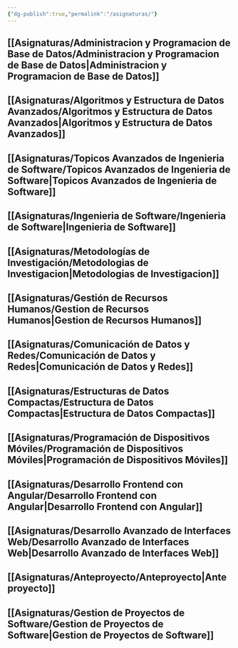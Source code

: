 ```yaml
---
{"dg-publish":true,"permalink":"/asignaturas/"}
---
```



## [[Asignaturas/Administracion y Programacion de Base de Datos/Administracion y Programacion de Base de Datos\|Administracion y Programacion de Base de Datos]]



## [[Asignaturas/Algoritmos y Estructura de Datos Avanzados/Algoritmos y Estructura de Datos Avanzados\|Algoritmos y Estructura de Datos Avanzados]]



## [[Asignaturas/Topicos Avanzados de Ingenieria de Software/Topicos Avanzados de Ingenieria de Software\|Topicos Avanzados de Ingenieria de Software]]



## [[Asignaturas/Ingenieria de Software/Ingenieria de Software\|Ingenieria de Software]]



## [[Asignaturas/Metodologías de Investigación/Metodologias de Investigacion\|Metodologias de Investigacion]]



## [[Asignaturas/Gestión de Recursos Humanos/Gestion de Recursos Humanos\|Gestion de Recursos Humanos]]



## [[Asignaturas/Comunicación de Datos y Redes/Comunicación de Datos y Redes\|Comunicación de Datos y Redes]]



## [[Asignaturas/Estructuras de Datos Compactas/Estructura de Datos Compactas\|Estructura de Datos Compactas]]



## [[Asignaturas/Programación de Dispositivos Móviles/Programación de Dispositivos Móviles\|Programación de Dispositivos Móviles]]



## [[Asignaturas/Desarrollo Frontend con Angular/Desarrollo Frontend con Angular\|Desarrollo Frontend con Angular]]



## [[Asignaturas/Desarrollo Avanzado de Interfaces Web/Desarrollo Avanzado de Interfaces Web\|Desarrollo Avanzado de Interfaces Web]]



## [[Asignaturas/Anteproyecto/Anteproyecto\|Anteproyecto]]



## [[Asignaturas/Gestion de Proyectos de Software/Gestion de Proyectos de Software\|Gestion de Proyectos de Software]]





